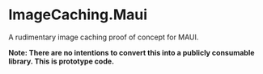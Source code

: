 # ImageCaching.Maui
A rudimentary image caching proof of concept for MAUI.

**Note: There are no intentions to convert this into a publicly consumable library. This is prototype code.**

